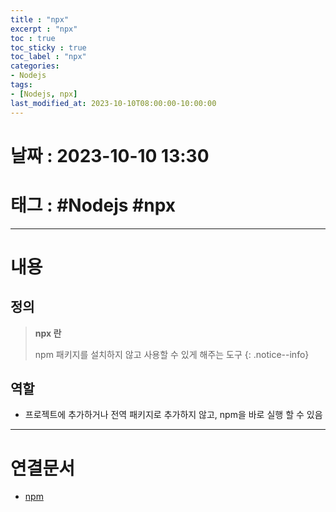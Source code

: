 ```yaml
---
title : "npx"
excerpt : "npx"
toc : true
toc_sticky : true
toc_label : "npx"
categories:
- Nodejs
tags:
- [Nodejs, npx]
last_modified_at: 2023-10-10T08:00:00-10:00:00
---
```


# 날짜 : 2023-10-10 13:30

# 태그 : #Nodejs #npx
---

# 내용

## 정의
> **npx 란**
>
> npm 패키지를 설치하지 않고 사용할 수 있게 해주는 도구
{: .notice--info}

## 역할
- 프로젝트에 추가하거나 전역 패키지로 추가하지 않고, npm을 바로 실행 할 수 있음

---

# 연결문서
- [npm](../../nodejs/nodejs-npm)

